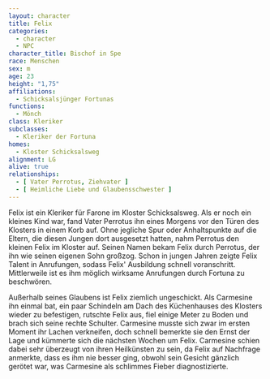 ```yaml
---
layout: character
title: Felix
categories:
  - character
  - NPC
character_title: Bischof in Spe
race: Menschen
sex: m
age: 23
height: "1,75"
affiliations:
  - Schicksalsjünger Fortunas
functions:
  - Mönch
class: Kleriker
subclasses:
  - Kleriker der Fortuna
homes:
  - Kloster Schicksalsweg
alignment: LG
alive: true
relationships:
  - [ Vater Perrotus, Ziehvater ]
  - [ Heimliche Liebe und Glaubensschwester ]
---
```


Felix ist ein Kleriker für Farone im Kloster Schicksalsweg. Als er noch ein kleines Kind war, fand Vater Perrotus ihn
eines Morgens vor den Türen des Klosters in einem Korb auf. Ohne jegliche Spur oder Anhaltspunkte auf die Eltern, die
diesen Jungen dort ausgesetzt hatten, nahm Perrotus den kleinen Felix im Kloster auf. Seinen Namen bekam Felix durch
Perrotus, der ihn wie seinen eigenen Sohn großzog. Schon in jungen Jahren zeigte Felix Talent in Anrufungen, sodass
Felix' Ausbildung schnell voranschritt. Mittlerweile ist es ihm möglich wirksame Anrufungen durch Fortuna zu beschwören.

Außerhalb seines Glaubens ist Felix ziemlich ungeschickt. Als Carmesine ihn einmal bat, ein paar Schindeln am Dach des
Küchenhauses des Klosters wieder zu befestigen, rutschte Felix aus, fiel einige Meter zu Boden und brach sich seine
rechte Schulter. Carmesine musste sich zwar im ersten Moment ihr Lachen verkneifen, doch schnell bemerkte sie den Ernst
der Lage und kümmerte sich die nächsten Wochen um Felix. Carmesine schien dabei sehr überzeugt von ihren Heilkünsten zu
sein, da Felix auf Nachfrage anmerkte, dass es ihm nie besser ging, obwohl sein Gesicht gänzlich gerötet war, was
Carmesine als schlimmes Fieber diagnostizierte.